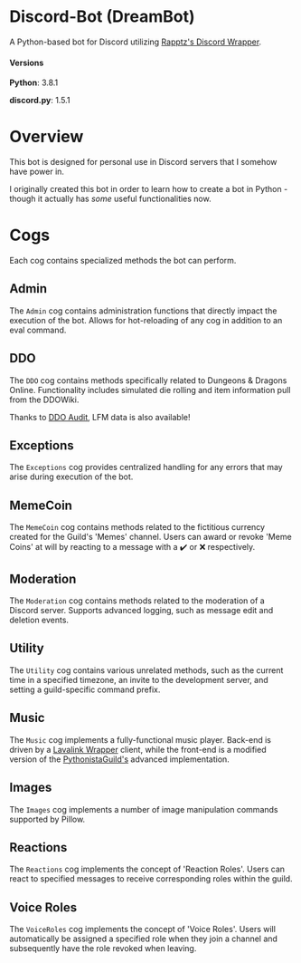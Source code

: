 # Discord-Bot (DreamBot)
A Python-based bot for Discord utilizing [Rapptz's Discord Wrapper](https://github.com/Rapptz/discord.py).

#### Versions
**Python**: 3.8.1

**discord.py**: 1.5.1

# Overview
This bot is designed for personal use in Discord servers that I somehow have power in.

I originally created this bot in order to learn how to create a bot in Python - though it actually has _some_ useful functionalities
now.

# Cogs
Each cog contains specialized methods the bot can perform.

## Admin
The `Admin` cog contains administration functions that directly impact the execution of the bot. Allows for hot-reloading
of any cog in addition to an eval command.

## DDO
The `DDO` cog contains methods specifically related to Dungeons & Dragons Online. Functionality includes simulated die rolling 
and item information pull from the DDOWiki.

Thanks to [DDO Audit](https://www.playeraudit.com/), LFM data is also available!

## Exceptions
The `Exceptions` cog provides centralized handling for any errors that may arise during execution of the bot.

## MemeCoin
The `MemeCoin` cog contains methods related to the fictitious currency created for the Guild's 'Memes' channel. Users can award 
or revoke 'Meme Coins' at will by reacting to a message with a :heavy_check_mark: or :x: respectively.

## Moderation
The `Moderation` cog contains methods related to the moderation of a Discord server. Supports advanced logging, such as 
message edit and deletion events.

## Utility
The `Utility` cog contains various unrelated methods, such as the current time in a specified timezone, an invite to the
development server, and setting a guild-specific command prefix.

## Music
The `Music` cog implements a fully-functional music player. Back-end is driven by a 
[Lavalink Wrapper](https://github.com/PythonistaGuild/Wavelink) client, while the front-end is a modified version of the 
[PythonistaGuild's](https://github.com/PythonistaGuild/Wavelink/blob/master/examples/advanced.py) advanced 
implementation.

## Images
The `Images` cog implements a number of image manipulation commands supported by Pillow.

## Reactions
The `Reactions` cog implements the concept of 'Reaction Roles'. Users can react to specified messages to receive 
corresponding roles within the guild.

## Voice Roles
The `VoiceRoles` cog implements the concept of 'Voice Roles'. Users will automatically be assigned a specified role when
they join a channel and subsequently have the role revoked when leaving.